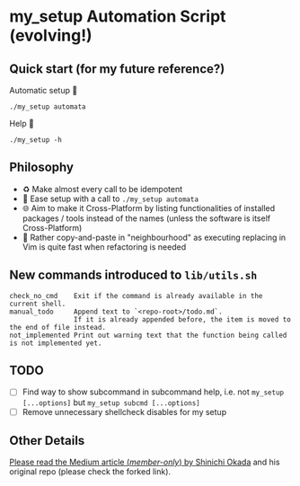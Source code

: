 # my_setup Automation Script (evolving!)

## Quick start (for my future reference?)

Automatic setup :robot:
````
./my_setup automata
````

Help :speech_balloon:
````
./my_setup -h
````

## Philosophy

- :recycle: Make almost every call to be idempotent
- :runner: Ease setup with a call to `./my_setup automata`
- :globe_with_meridians: Aim to make it Cross-Platform by listing functionalities of installed packages / tools instead of the names (unless the software is itself Cross-Platform)
- :thinking: Rather copy-and-paste in "neighbourhood" as executing replacing in Vim is quite fast when refactoring is needed

## New commands introduced to `lib/utils.sh`

````
check_no_cmd    Exit if the command is already available in the current shell.
manual_todo     Append text to `<repo-root>/todo.md`. 
                If it is already appended before, the item is moved to the end of file instead.
not_implemented Print out warning text that the function being called is not implemented yet.
````

## TODO

- [ ] Find way to show subcommand in subcommand help, i.e. not `my_setup [...options]` but `my_setup subcmd [...options]`
- [ ] Remove unnecessary shellcheck disables for my setup

## Other Details

[Please read the Medium article (*member-only*) by Shinichi Okada](https://medium.com/mkdir-awesome/a-shell-script-starter-for-small-to-large-projects-d9996f0cce83) and his original repo (please check the forked link).
